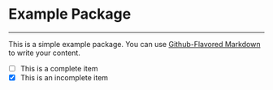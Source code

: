 # Example Package

----

This is a simple example package.
You can use [Github-Flavored Markdown](https://guides.github.com/features/mastering-markdown) to write your content.

- [ ] This is a complete item
- [x] This is an incomplete item
